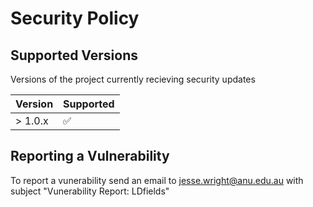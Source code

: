 # Security Policy

## Supported Versions

Versions of the project currently recieving security updates

| Version | Supported          |
| ------- | ------------------ |
| > 1.0.x   | :white_check_mark: |

## Reporting a Vulnerability

To report a vunerability send an email to [jesse.wright@anu.edu.au](jesse.wright@anu.edu.au) with subject "Vunerability Report: LDfields"
